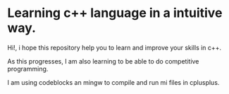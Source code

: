 # Learning c++ language in a intuitive way.

Hi!, i hope this repository help you to learn and improve your skills in c++.

As this progresses, I am also learning to be able to do competitive programming.

I am using codeblocks an mingw to compile and run mi files in cplusplus.